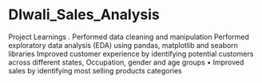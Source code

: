 # DIwali_Sales_Analysis
Project Learnings  . Performed data cleaning and manipulation  Performed exploratory data analysis (EDA) using pandas, matplotlib and seaborn libraries  Improved customer experience by identifying potential customers across different states, Occupation, gender and age groups  • Improved sales by identifying most selling products categories 
